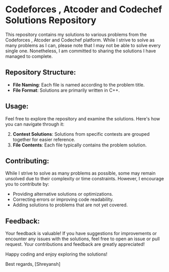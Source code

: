 # Codeforces , Atcoder and Codechef Solutions Repository

 This repository contains my solutions to various problems from the Codeforces , Atcoder and Codechef platform. While I strive to solve as many problems as I can, please note that I may not be able to solve every single one. Nonetheless, I am committed to sharing the solutions I have managed to complete.

## Repository Structure:

- **File Naming**: Each file is named according to the problem title.
- **File Format**: Solutions are primarily written in C++.

## Usage:

Feel free to explore the repository and examine the solutions. Here's how you can navigate through it:

2. **Contest Solutions**: Solutions from specific contests are grouped together for easier reference.
3. **File Contents**: Each file typically contains the problem solution.

## Contributing:

While I strive to solve as many problems as possible, some may remain unsolved due to their complexity or time constraints. However, I encourage you to contribute by:

- Providing alternative solutions or optimizations.
- Correcting errors or improving code readability.
- Adding solutions to problems that are not yet covered.

## Feedback:

Your feedback is valuable! If you have suggestions for improvements or encounter any issues with the solutions, feel free to open an issue or pull request. Your contributions and feedback are greatly appreciated!

Happy coding and enjoy exploring the solutions!

Best regards,
[Shreyansh]
